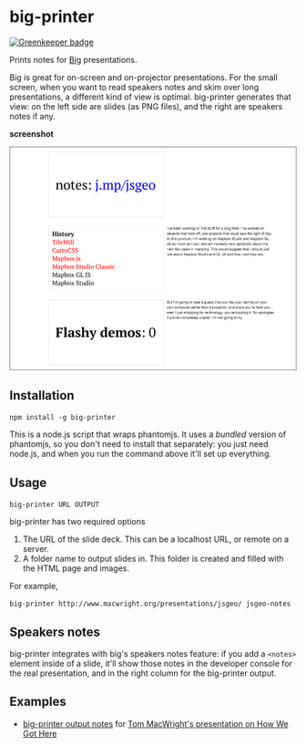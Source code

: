 # big-printer

[![Greenkeeper badge](https://badges.greenkeeper.io/tmcw/big-printer.svg)](https://greenkeeper.io/)

Prints notes for [Big](https://github.com/tmcw/big) presentations.

Big is great for on-screen and on-projector presentations. For the small screen,
when you want to read speakers notes and skim over long presentations, a different
kind of view is optimal. big-printer generates that view: on the left side
are slides (as PNG files), and the right are speakers notes if any.

**screenshot**

![](screenshot.png)

## Installation

    npm install -g big-printer

This is a node.js script that wraps phantomjs. It uses a _bundled_ version of
phantomjs, so you don't need to install that separately: you just need node.js,
and when you run the command above it'll set up everything.

## Usage

    big-printer URL OUTPUT

big-printer has two required options

1. The URL of the slide deck. This can be a localhost URL, or remote on a server.
2. A folder name to output slides in. This folder is created and filled with the
   HTML page and images.

For example,

    big-printer http://www.macwright.org/presentations/jsgeo/ jsgeo-notes

## Speakers notes

big-printer integrates with big's speakers notes feature: if you add
a `<notes>` element inside of a slide, it'll show those notes in the developer
console for the real presentation, and in the right column for the big-printer
output.

## Examples

* [big-printer output notes](http://www.macwright.org/presentations/jsgeo/notes/) for
  [Tom MacWright's presentation on How We Got Here](http://www.macwright.org/presentations/jsgeo/)
